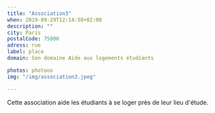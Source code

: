 ```yaml
---
title: "Association3"
when: 2019-09-29T12:14:58+02:00
description: ""
city: Paris 
postalCode: 75000
adress: rue
label: place
domain: Son domaine Aide aux logements étudiants

photos: photooo
img: "/img/association3.jpeg"

---
```


Cette association aide les étudiants à se loger près de leur lieu d'étude.
